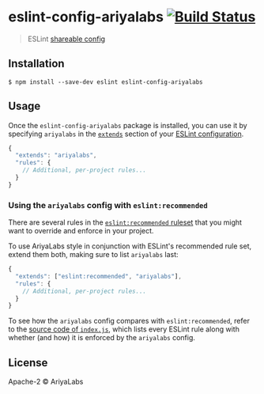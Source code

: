 # eslint-config-ariyalabs [![Build Status](https://travis-ci.org/ariyalabs/eslint-config-ariyalabs.svg?branch=master)](https://travis-ci.org/ariyalabs/eslint-config-ariyalabs)

> ESLint [shareable config](http://eslint.org/docs/developer-guide/shareable-configs.html)


## Installation

```
$ npm install --save-dev eslint eslint-config-ariyalabs
```


## Usage

Once the `eslint-config-ariyalabs` package is installed, you can use it by specifying `ariyalabs` in the [`extends`](http://eslint.org/docs/user-guide/configuring#extending-configuration-files) section of your [ESLint configuration](http://eslint.org/docs/user-guide/configuring).

```js
{
  "extends": "ariyalabs",
  "rules": {
    // Additional, per-project rules...
  }
}
```

### Using the `ariyalabs` config with `eslint:recommended`

There are several rules in the [`eslint:recommended` ruleset](http://eslint.org/docs/rules/) that you might want to override and enforce in your project.

To use AriyaLabs style in conjunction with ESLint's recommended rule set, extend them both, making sure to list `ariyalabs` last:

```js
{
  "extends": ["eslint:recommended", "ariyalabs"],
  "rules": {
    // Additional, per-project rules...
  }
}
```

To see how the `ariyalabs` config compares with `eslint:recommended`, refer to the [source code of `index.js`](https://github.com/ariyalabs/eslint-config-ariyalabs/blob/master/index.js), which lists every ESLint rule along with whether (and how) it is enforced by the `ariyalabs` config.


## License

Apache-2 © AriyaLabs
